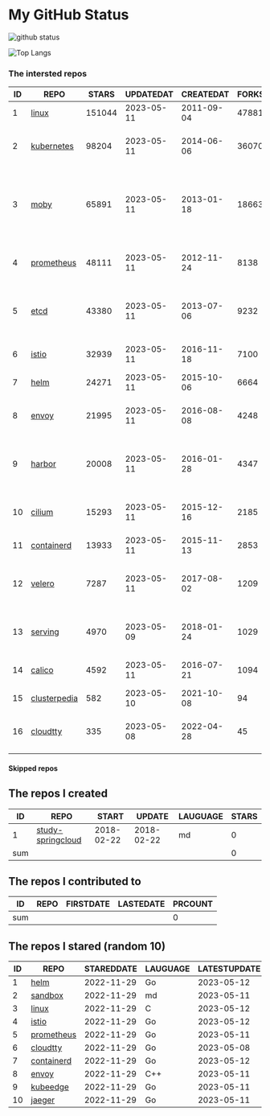 # My GitHub Status

<img src="https://github-readme-stats-1.yihong0618.vercel.app/api?username=daoqingniu&show_icons=true&&&hide_title=true&count_private=true" alt="github status" />

![Top Langs](https://github-readme-stats-1.yihong0618.vercel.app/api/top-langs/?username=daoqingniu&layout=compact)

<!--START_SECTION:github_repos-->
### The intersted repos
| ID |                              REPO                               | STARS  | UPDATEDAT  | CREATEDAT  | FORKSCOUNT |                                              DESCRIPTIONS                                              |
|----|-----------------------------------------------------------------|--------|------------|------------|------------|--------------------------------------------------------------------------------------------------------|
|  1 | [linux](https://github.com/torvalds/linux)                      | 151044 | 2023-05-11 | 2011-09-04 |      47881 | Linux kernel source tree                                                                               |
|  2 | [kubernetes](https://github.com/kubernetes/kubernetes)          |  98204 | 2023-05-11 | 2014-06-06 |      36070 | Production-Grade Container Scheduling and Management                                                   |
|  3 | [moby](https://github.com/moby/moby)                            |  65891 | 2023-05-11 | 2013-01-18 |      18663 | Moby Project - a collaborative project for the container ecosystem to assemble container-based systems |
|  4 | [prometheus](https://github.com/prometheus/prometheus)          |  48111 | 2023-05-11 | 2012-11-24 |       8138 | The Prometheus monitoring system and time series database.                                             |
|  5 | [etcd](https://github.com/etcd-io/etcd)                         |  43380 | 2023-05-11 | 2013-07-06 |       9232 | Distributed reliable key-value store for the most critical data of a distributed system                |
|  6 | [istio](https://github.com/istio/istio)                         |  32939 | 2023-05-11 | 2016-11-18 |       7100 | Connect, secure, control, and observe services.                                                        |
|  7 | [helm](https://github.com/helm/helm)                            |  24271 | 2023-05-11 | 2015-10-06 |       6664 | The Kubernetes Package Manager                                                                         |
|  8 | [envoy](https://github.com/envoyproxy/envoy)                    |  21995 | 2023-05-11 | 2016-08-08 |       4248 | Cloud-native high-performance edge/middle/service proxy                                                |
|  9 | [harbor](https://github.com/goharbor/harbor)                    |  20008 | 2023-05-11 | 2016-01-28 |       4347 | An open source trusted cloud native registry project that stores, signs, and scans content.            |
| 10 | [cilium](https://github.com/cilium/cilium)                      |  15293 | 2023-05-11 | 2015-12-16 |       2185 | eBPF-based Networking, Security, and Observability                                                     |
| 11 | [containerd](https://github.com/containerd/containerd)          |  13933 | 2023-05-11 | 2015-11-13 |       2853 | An open and reliable container runtime                                                                 |
| 12 | [velero](https://github.com/vmware-tanzu/velero)                |   7287 | 2023-05-11 | 2017-08-02 |       1209 | Backup and migrate Kubernetes applications and their persistent volumes                                |
| 13 | [serving](https://github.com/knative/serving)                   |   4970 | 2023-05-09 | 2018-01-24 |       1029 | Kubernetes-based, scale-to-zero, request-driven compute                                                |
| 14 | [calico](https://github.com/projectcalico/calico)               |   4592 | 2023-05-11 | 2016-07-21 |       1094 | Cloud native networking and network security                                                           |
| 15 | [clusterpedia](https://github.com/clusterpedia-io/clusterpedia) |    582 | 2023-05-10 | 2021-10-08 |         94 | The Encyclopedia of Kubernetes clusters                                                                |
| 16 | [cloudtty](https://github.com/cloudtty/cloudtty)                |    335 | 2023-05-08 | 2022-04-28 |         45 | A Friendly Kubernetes CloudShell (Web Terminal) !                                                      |



#### Skipped repos
<!--END_SECTION:github_repos-->

<!--START_SECTION:my_github-->
## The repos I created
| ID  |                                 REPO                                 |   START    |   UPDATE   | LAUGUAGE | STARS |
|-----|----------------------------------------------------------------------|------------|------------|----------|-------|
|   1 | [study-springcloud](https://github.com/daoqingniu/study-springcloud) | 2018-02-22 | 2018-02-22 | md       |     0 |
| sum |                                                                      |            |            |          |     0 |

## The repos I contributed to
| ID  | REPO | FIRSTDATE | LASTEDATE | PRCOUNT |
|-----|------|-----------|-----------|---------|
| sum |      |           |           |       0 |

## The repos I stared (random 10)
| ID |                          REPO                          | STAREDDATE | LAUGUAGE | LATESTUPDATE |
|----|--------------------------------------------------------|------------|----------|--------------|
|  1 | [helm](https://github.com/helm/helm)                   | 2022-11-29 | Go       | 2023-05-12   |
|  2 | [sandbox](https://github.com/cncf/sandbox)             | 2022-11-29 | md       | 2023-05-11   |
|  3 | [linux](https://github.com/torvalds/linux)             | 2022-11-29 | C        | 2023-05-12   |
|  4 | [istio](https://github.com/istio/istio)                | 2022-11-29 | Go       | 2023-05-12   |
|  5 | [prometheus](https://github.com/prometheus/prometheus) | 2022-11-29 | Go       | 2023-05-11   |
|  6 | [cloudtty](https://github.com/cloudtty/cloudtty)       | 2022-11-29 | Go       | 2023-05-08   |
|  7 | [containerd](https://github.com/containerd/containerd) | 2022-11-29 | Go       | 2023-05-12   |
|  8 | [envoy](https://github.com/envoyproxy/envoy)           | 2022-11-29 | C++      | 2023-05-11   |
|  9 | [kubeedge](https://github.com/kubeedge/kubeedge)       | 2022-11-29 | Go       | 2023-05-11   |
| 10 | [jaeger](https://github.com/jaegertracing/jaeger)      | 2022-11-29 | Go       | 2023-05-11   |

<!--END_SECTION:my_github-->
